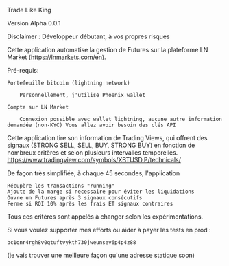 Trade Like King

Version Alpha 0.0.1

Disclaimer : Développeur débutant, à vos propres risques

Cette application automatise la gestion de Futures sur la plateforme LN Market (https://lnmarkets.com/en).

Pré-requis:

    Portefeuille bitcoin (lightning network)

        Personnellement, j'utilise Phoenix wallet

    Compte sur LN Market

        Connexion possible avec wallet lightning, aucune autre information demandée (non-KYC) Vous allez avoir besoin des clés API

Cette application tire son information de Trading Views, qui offrent des signaux (STRONG SELL, SELL, BUY, STRONG BUY) en fonction de nombreux critères et selon plusieurs intervalles temporelles. https://www.tradingview.com/symbols/XBTUSD.P/technicals/

De façon très simplifiée, à chaque 45 secondes, l'application

    Récupère les transactions "running"
    Ajoute de la marge si necessaire pour éviter les liquidations
    Ouvre un Futures après 3 signaux consécutifs
    Ferme si ROI 10% après les frais ET signaux contraires

Tous ces critères sont appelés à changer selon les expérimentations.

Si vous voulez supporter mes efforts ou aider à payer les tests en prod :

    bc1qnr4rgh8v0qtuftvykth730jweunsev6p4p4z88

(je vais trouver une meilleure façon qu'une adresse statique soon)
